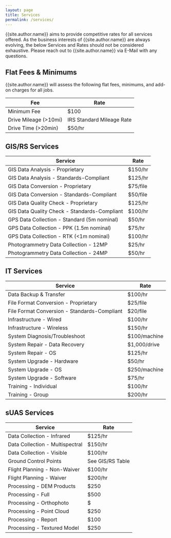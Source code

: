 ```yaml
---
layout: page
title: Services
permalink: /services/
---
```

{{site.author.name}} aims to provide competitive rates for all services offered. As the business interests of {{site.author.name}} are always evolving, the below Services and Rates should not be considered exhaustive. Please reach out to {{site.author.name}} via E-Mail with any questions.

## Flat Fees & Minimums
{{site.author.name}} will assess the following flat fees, minimums, and add-on charges for all jobs.

|Fee | Rate |
|----|------|
|Minimum Fee | $100|
|Drive Mileage (>10mi) | IRS Standard Mileage Rate|
|Drive Time (>20min) | $50/hr|

## GIS/RS Services

|Service | Rate |
|--------|------|
|GIS Data Analysis - Proprietary | $150/hr|
|GIS Data Analysis - Standards-Compliant | $125/hr|
|GIS Data Conversion - Proprietary | $75/file|
|GIS Data Conversion - Standards-Compliant | $50/file|
|GIS Data Quality Check - Proprietary | $125/hr|
|GIS Data Quality Check - Standards-Compliant | $100/hr|
|GPS Data Collection - Standard (5m nominal) | $50/hr|
|GPS Data Collection - PPK (1.5m nominal) | $75/hr|
|GPS Data Collection - RTK (<1m nominal) | $100/hr|
|Photogrammetry Data Collection - 12MP | $25/hr|
|Photogrammetry Data Collection - 24MP | $50/hr|

## IT Services

|Service | Rate |
|--------|------|
|Data Backup & Transfer | $100/hr|
|File Format Conversion - Proprietary | $25/file|
|File Format Conversion - Standards-Compliant | $20/file|
|Infrastructure - Wired | $100/hr|
|Infrastructure - Wireless | $150/hr|
|System Diagnosis/Troubleshoot | $100/machine|
|System Repair - Data Recovery | $1,000/drive|
|System Repair - OS | $125/hr|
|System Upgrade - Hardware | $50/hr|
|System Upgrade - OS | $250/machine|
|System Upgrade - Software | $75/hr|
|Training - Individual | $100/hr|
|Training - Group | $200/hr|

## sUAS Services

|Service | Rate |
|--------|------|
|Data Collection - Infrared | $125/hr|
|Data Collection - Multispectral | $150/hr|
|Data Collection - Visible | $100/hr|
|Ground Control Points | See GIS/RS Table|
|Flight Planning - Non-Waiver | $100/hr|
|Flight Planning - Waiver | $200/hr|
|Processing - DEM Products | $250
|Processing - Full | $500
|Processing - Orthophoto | $
|Processing - Point Cloud | $250
|Processing - Report | $100
|Processing - Textured Model | $250

